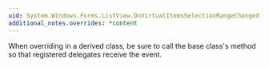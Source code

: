 ```yaml
---
uid: System.Windows.Forms.ListView.OnVirtualItemsSelectionRangeChanged(System.Windows.Forms.ListViewVirtualItemsSelectionRangeChangedEventArgs)
additional_notes.overrides: *content
---
```


<p>When overriding <xref href="System.Windows.Forms.ListView.OnVirtualItemsSelectionRangeChanged(System.Windows.Forms.ListViewVirtualItemsSelectionRangeChangedEventArgs)"></xref> in a derived class, be sure to call the base class's <xref href="System.Windows.Forms.ListView.OnVirtualItemsSelectionRangeChanged(System.Windows.Forms.ListViewVirtualItemsSelectionRangeChangedEventArgs)"></xref> method so that registered delegates receive the event.</p>



